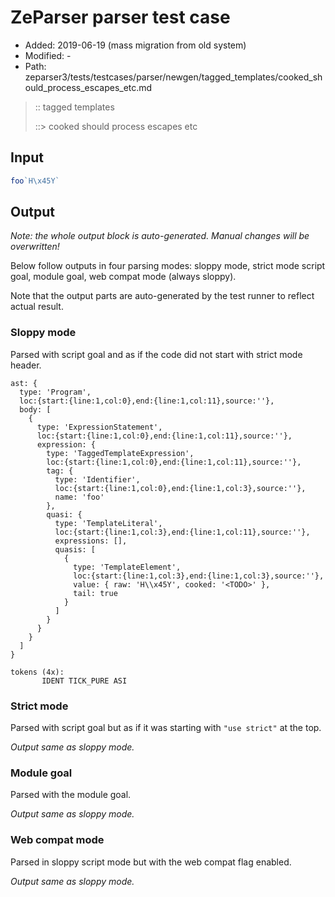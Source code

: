 # ZeParser parser test case

- Added: 2019-06-19 (mass migration from old system)
- Modified: -
- Path: zeparser3/tests/testcases/parser/newgen/tagged_templates/cooked_should_process_escapes_etc.md

> :: tagged templates
>
> ::> cooked should process escapes etc

## Input

`````js
foo`H\x45Y`
`````

## Output

_Note: the whole output block is auto-generated. Manual changes will be overwritten!_

Below follow outputs in four parsing modes: sloppy mode, strict mode script goal, module goal, web compat mode (always sloppy).

Note that the output parts are auto-generated by the test runner to reflect actual result.

### Sloppy mode

Parsed with script goal and as if the code did not start with strict mode header.

`````
ast: {
  type: 'Program',
  loc:{start:{line:1,col:0},end:{line:1,col:11},source:''},
  body: [
    {
      type: 'ExpressionStatement',
      loc:{start:{line:1,col:0},end:{line:1,col:11},source:''},
      expression: {
        type: 'TaggedTemplateExpression',
        loc:{start:{line:1,col:0},end:{line:1,col:11},source:''},
        tag: {
          type: 'Identifier',
          loc:{start:{line:1,col:0},end:{line:1,col:3},source:''},
          name: 'foo'
        },
        quasi: {
          type: 'TemplateLiteral',
          loc:{start:{line:1,col:3},end:{line:1,col:11},source:''},
          expressions: [],
          quasis: [
            {
              type: 'TemplateElement',
              loc:{start:{line:1,col:3},end:{line:1,col:3},source:''},
              value: { raw: 'H\\x45Y', cooked: '<TODO>' },
              tail: true
            }
          ]
        }
      }
    }
  ]
}

tokens (4x):
       IDENT TICK_PURE ASI
`````

### Strict mode

Parsed with script goal but as if it was starting with `"use strict"` at the top.

_Output same as sloppy mode._

### Module goal

Parsed with the module goal.

_Output same as sloppy mode._

### Web compat mode

Parsed in sloppy script mode but with the web compat flag enabled.

_Output same as sloppy mode._
